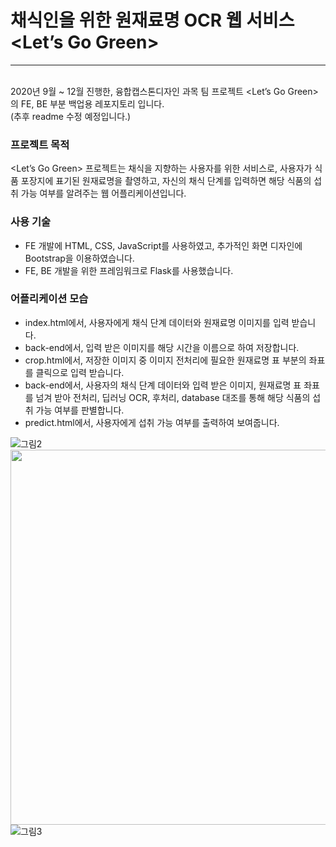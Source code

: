 # 채식인을 위한 원재료명 OCR 웹 서비스 <Let’s Go Green>
---
<br> 2020년 9월 ~ 12월 진행한, 융합캡스톤디자인 과목 팀 프로젝트 <Let’s Go Green> 의 FE, BE 부분 백업용 레포지토리 입니다.
<br> (추후 readme 수정 예정입니다.)

### 프로젝트 목적

<Let’s Go Green> 프로젝트는 채식을 지향하는 사용자를 위한 서비스로,
사용자가 식품 포장지에 표기된 원재료명을 촬영하고, 자신의 채식 단계를 입력하면
해당 식품의 섭취 가능 여부를 알려주는 웹 어플리케이션입니다.

### 사용 기술
- FE 개발에 HTML, CSS, JavaScript를 사용하였고, 추가적인 화면 디자인에 Bootstrap을 이용하였습니다.
- FE, BE 개발을 위한 프레임워크로 Flask를 사용했습니다.

### 어플리케이션 모습

- index.html에서, 사용자에게 채식 단계 데이터와 원재료명 이미지를 입력 받습니다.
- back-end에서, 입력 받은 이미지를 해당 시간을 이름으로 하여 저장합니다.
- crop.html에서, 저장한 이미지 중 이미지 전처리에 필요한 원재료명 표 부분의 좌표를 클릭으로 입력 받습니다.
- back-end에서, 사용자의 채식 단계 데이터와 입력 받은 이미지, 원재료명 표 좌표를 넘겨 받아 전처리, 딥러닝 OCR, 후처리, database 대조를 통해 해당 식품의 섭취 가능 여부를 판별합니다.
- predict.html에서, 사용자에게 섭취 가능 여부를 출력하여 보여줍니다.

![그림2](https://user-images.githubusercontent.com/65700066/187595830-ff5fd5b4-b0b2-45f3-91b0-dcdc612fa3e9.png)
<img src = "https://user-images.githubusercontent.com/65700066/187595851-55667c6b-9703-44aa-a786-15fcbdf088a7.png" width = 600>
![그림3](https://user-images.githubusercontent.com/65700066/187595851-55667c6b-9703-44aa-a786-15fcbdf088a7.png)

